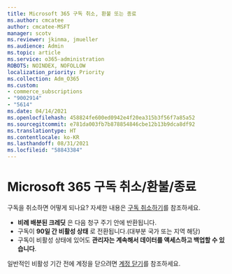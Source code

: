 ```yaml
---
title: Microsoft 365 구독 취소, 환불 또는 종료
ms.author: cmcatee
author: cmcatee-MSFT
manager: scotv
ms.reviewer: jkinma, jmueller
ms.audience: Admin
ms.topic: article
ms.service: o365-administration
ROBOTS: NOINDEX, NOFOLLOW
localization_priority: Priority
ms.collection: Adm_O365
ms.custom:
- commerce_subscriptions
- "9002914"
- "5614"
ms.date: 04/14/2021
ms.openlocfilehash: 458824fe600ed0942e4f20ea315b3f56f7a85a52
ms.sourcegitcommit: e781da003fb7b878854846cbe12b13b9dca8df92
ms.translationtype: HT
ms.contentlocale: ko-KR
ms.lasthandoff: 08/31/2021
ms.locfileid: "58843384"
---
```

# <a name="cancelrefundclose-your-microsoft-365-subscription"></a>Microsoft 365 구독 취소/환불/종료

구독을 취소하면 어떻게 되나요? 자세한 내용은 [구독 취소하기](https://docs.microsoft.com/microsoft-365/commerce/subscriptions/cancel-your-subscription?view=o365-worldwide)를 참조하세요.

- **비례 배분된 크레딧** 은 다음 청구 주기 안에 반환됩니다.
- 구독이 **90일 간 비활성 상태** 로 전환됩니다.(대부분 국가 또는 지역 해당)
- 구독이 비활성 상태에 있어도 **관리자는 계속해서 데이터를 액세스하고 백업할 수 있습니다**.

일반적인 비활성 기간 전에 계정을 닫으려면 [계정 닫기](https://docs.microsoft.com/microsoft-365/commerce/close-your-account?view=o365-worldwide)를 참조하세요.
